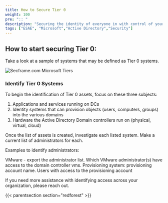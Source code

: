 ```yaml
---
title: How to Secure Tier 0
weight: 100
pre: ":: "
description: "Securing the identity of everyone in with control of your domain begins here."
tags: ["ESAE", "Microsoft","Active Directory","Security"]
---
```

<!-- split into separate page all that is below -->
## How to start securing Tier 0:

Take a look at a sample of systems that may be defined as Tier 0 systems.

![Secframe.com Microsoft Tiers](</redforest/phase1/images/Tier 0 Observed Systems.png?classes=shadow&width=60pc>)

### Identify Tier 0 Systems
To begin the identification of Tier 0 assets, focus on these three subjects:
1. Applications and services running on DCs
2. Identity systems that can provision objects (users, computers, groups) into the various domains
3. Hardware the Active Directory Domain controllers run on (physical, virtual, cloud)

Once the list of assets is created, investigate each listed system. Make a current list of administrators for each. 

Examples to identify administrators:

VMware - export the administrator list. Which VMware administrator(s) have access to the domain controller vms.
Provisioning system: provisioning account name. Users with access to the provisioning account

If you need more assistance with identifying access across your organization, please reach out.

{{< parentsection section="redforest" >}}
